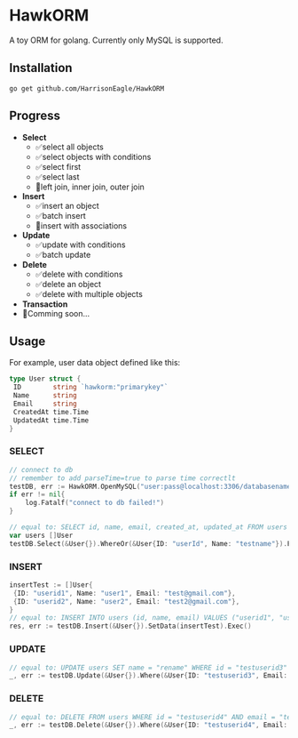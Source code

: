# HawkORM
A toy ORM for golang.
Currently only MySQL is supported.

## Installation
```shell
go get github.com/HarrisonEagle/HawkORM
```

## Progress
- **Select**
  - ✅select all objects
  - ✅select objects with conditions
  - ✅select first
  - ✅select last
  - 🔄left join, inner join, outer join
- **Insert**
  - ✅insert an object
  - ✅batch insert
  - 🔄insert with associations
- **Update**
  - ✅update with conditions
  - ✅batch update
- **Delete**
  - ✅delete with conditions
  - ✅delete an object
  - ✅delete with multiple objects
- **Transaction**
- 🔄Comming soon...

## Usage

For example, user data object defined like this:
```go
type User struct {
 ID        string `hawkorm:"primarykey"`
 Name      string
 Email     string
 CreatedAt time.Time
 UpdatedAt time.Time
}
```

### SELECT
```go
// connect to db
// remember to add parseTime=true to parse time correctlt
testDB, err := HawkORM.OpenMySQL("user:pass@localhost:3306/databasename?parseTime=true")
if err != nil{
	log.Fatalf("connect to db failed!")
}

// equal to: SELECT id, name, email, created_at, updated_at FROM users WHERE (id = "userId" OR name = "testname") ORDER BY id ASC LIMIT 1
var users []User
testDB.Select(&User{}).WhereOr(&User{ID: "userId", Name: "testname"}).First(&users)
```

### INSERT
```go
insertTest := []User{
 {ID: "userid1", Name: "user1", Email: "test@gmail.com"},
 {ID: "userid2", Name: "user2", Email: "test2@gmail.com"},
}
// equal to: INSERT INTO users (id, name, email) VALUES ("userid1", "user1", "test@gmail.com"), ("userid2", "user2", "test2@gmail.com")
res, err := testDB.Insert(&User{}).SetData(insertTest).Exec()
```

### UPDATE
```go
// equal to: UPDATE users SET name = "rename" WHERE id = "testuserid3" AND email = "test@gmail.com" 
_, err := testDB.Update(&User{}).Where(&User{ID: "testuserid3", Email: "test@gmail.com"}).SetData(User{Name: "rename"}).Exec()
```

### DELETE
```go
// equal to: DELETE FROM users WHERE id = "testuserid4" AND email = "test@gmail.com"
_, err := testDB.Delete(&User{}).Where(&User{ID: "testuserid4", Email: "test@gmail.com"}).Exec()
```
